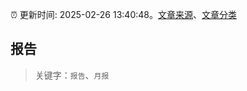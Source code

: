 :alarm_clock: 更新时间: 2025-02-26 13:40:48。[文章来源](/README.md)、[文章分类](/TAGS.md)

## 报告


> 关键字：`报告`、`月报`



